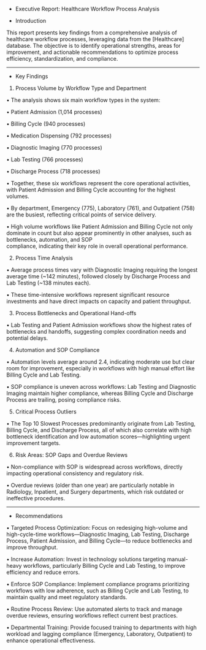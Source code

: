* Executive Report: Healthcare Workflow Process Analysis

* Introduction

This report presents key findings from a comprehensive analysis of healthcare workflow processes, leveraging data from the [Healthcare] database. The objective is to identify operational strengths, areas for improvement, and actionable recommendations to optimize process efficiency, standardization, and compliance.
________________________________________

* Key Findings

1. Process Volume by Workflow Type and Department
   
 • 	The analysis shows six main workflow types in the system:

 • 	Patient Admission (1,014 processes)

 •	   Billing Cycle (940 processes)

 •	   Medication Dispensing (792 processes)

 • 	Diagnostic Imaging (770 processes)

 • 	Lab Testing (766 processes)

 •	   Discharge Process (718 processes)

 •	   Together, these six workflows represent the core operational activities, with Patient Admission and Billing Cycle accounting for the highest volumes.

 •	   By department, Emergency (775), Laboratory (761), and Outpatient (758) are the busiest, reflecting critical points of service delivery.

 •	   High volume workflows like Patient Admission and Billing Cycle not only dominate in count but also appear prominently in other analyses, such as bottlenecks, automation, and SOP  
      compliance, indicating their key role in overall operational performance.

2. Process Time Analysis

 •	  Average process times vary with Diagnostic Imaging requiring the longest average time (~142 minutes), followed closely by Discharge Process and Lab Testing (~138 minutes each).

 •	  These time-intensive workflows represent significant resource investments and have direct impacts on capacity and patient throughput.

3. Process Bottlenecks and Operational Hand-offs

 •	  Lab Testing and Patient Admission workflows show the highest rates of bottlenecks and handoffs, suggesting complex coordination needs and potential delays.

4. Automation and SOP Compliance

 •	 Automation levels average around 2.4, indicating moderate use but clear room for improvement, especially in workflows with high manual effort like Billing Cycle and Lab Testing.

 •	 SOP compliance is uneven across workflows: Lab Testing and Diagnostic Imaging maintain higher compliance, whereas Billing Cycle and Discharge Process are trailing, posing compliance 
  risks.

5. Critical Process Outliers

 • The Top 10 Slowest Processes predominantly originate from Lab Testing, Billing Cycle, and Discharge Process, all of which also correlate with high bottleneck identification and          low automation scores—highlighting urgent improvement targets.

6. Risk Areas: SOP Gaps and Overdue Reviews

 •	 Non-compliance with SOP is widespread across workflows, directly impacting operational consistency and regulatory risk.

 •	 Overdue reviews (older than one year) are particularly notable in Radiology, Inpatient, and Surgery departments, which risk outdated or ineffective procedures.
________________________________________

* Recommendations

 •	  Targeted Process Optimization:
     Focus on redesiging high-volume and high-cycle-time workflows—Diagnostic Imaging, Lab Testing, Discharge Process, Patient Admission, and Billing Cycle—to reduce bottlenecks and    
     improve throughput.

 •	 Increase Automation:
    Invest in technology solutions targeting manual-heavy workflows, particularly Billing Cycle and Lab Testing, to improve efficiency and reduce errors.

 •	 Enforce SOP Compliance:
    Implement compliance programs prioritizing workflows with low adherence, such as Billing Cycle and Lab Testing, to maintain quality and meet regulatory standards.

 •	 Routine Process Review:
    Use automated alerts to track and manage overdue reviews, ensuring workflows reflect current best practices.

 •	 Departmental Training:
    Provide focused training to departments with high workload and lagging compliance (Emergency, Laboratory, Outpatient) to enhance operational effectiveness.






